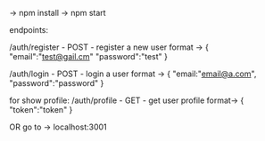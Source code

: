 -> npm install 
-> npm start

endpoints:


/auth/register - POST - register a new user
format ->
{
    "email":"test@gail.cm"
    "password":"test"
}


/auth/login - POST - login a user
format ->
{
    "email:"email@a.com",
    "password":"password"
}

for show profile:
/auth/profile - GET - get user profile
format->
{
    "token":"token"
}


OR
go to -> localhost:3001
